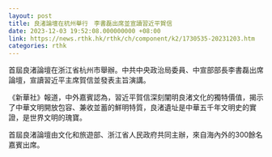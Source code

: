 ```yaml
---
layout: post
title: 良渚論壇在杭州舉行　李書磊出席並宣讀習近平賀信
date: 2023-12-03 19:52:08.000000000 +08:00
link: https://news.rthk.hk/rthk/ch/component/k2/1730535-20231203.htm
categories: rthk
---
```


首屆良渚論壇在浙江省杭州市舉辦。中共中央政治局委員、中宣部部長李書磊出席論壇，宣讀習近平主席賀信並發表主旨演講。

《新華社》報道，中外嘉賓認為，習近平賀信深刻闡明良渚文化的獨特價值，揭示了中華文明開放包容、兼收並蓄的鮮明特質，良渚遺址是中華五千年文明史的實證，是世界文明的瑰寶。

首屆良渚論壇由文化和旅遊部、浙江省人民政府共同主辦，來自海內外的300餘名嘉賓出席。
